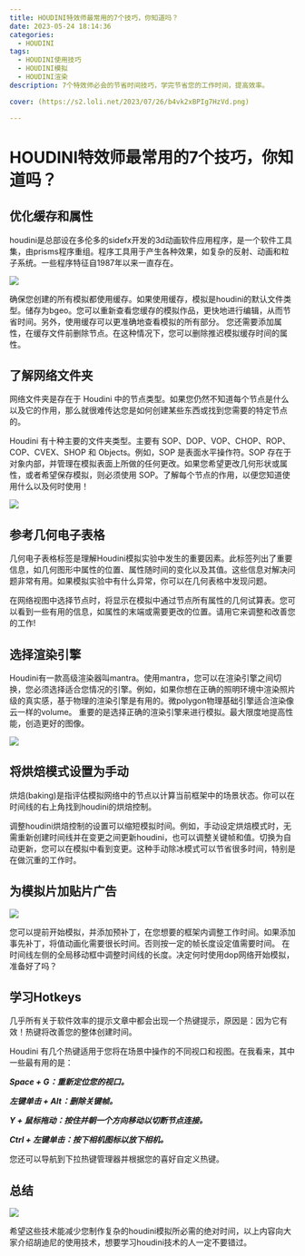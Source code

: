 ```yaml
---
title: HOUDINI特效师最常用的7个技巧，你知道吗？
date: 2023-05-24 18:14:36
categories:
  - HOUDINI
tags:
  - HOUDINI使用技巧
  - HOUDINI模拟
  - HOUDINI渲染
description: 7个特效师必会的节省时间技巧，学完节省您的工作时间，提高效率。

cover: (https://s2.loli.net/2023/07/26/b4vk2xBPIg7HzVd.png)

---
```

# HOUDINI特效师最常用的7个技巧，你知道吗？

## 优化缓存和属性
houdini是总部设在多伦多的sidefx开发的3d动画软件应用程序，是一个软件工具集，由prisms程序重组。程序工具用于产生各种效果，如复杂的反射、动画和粒子系统。一些程序特征自1987年以来一直存在。

![](https://s2.loli.net/2023/07/26/oCMRun4bjZQODWv.png)

确保您创建的所有模拟都使用缓存。如果使用缓存，模拟是houdini的默认文件类型。储存为bgeo。您可以重新查看您缓存的模拟作品，更快地进行编辑，从而节省时间。另外，使用缓存可以更准确地查看模拟的所有部分。
您还需要添加属性，在缓存文件前删除节点。在这种情况下，您可以删除推迟模拟缓存时间的属性。

## 了解网络文件夹

网络文件夹是存在于 Houdini 中的节点类型。如果您仍然不知道每个节点是什么以及它的作用，那么就很难传达您是如何创建某些东西或找到您需要的特定节点的。

Houdini 有十种主要的文件夹类型。主要有 SOP、DOP、VOP、CHOP、ROP、COP、CVEX、SHOP 和 Objects。例如，SOP 是表面水平操作符。SOP 存在于对象内部，并管理在模拟表面上所做的任何更改。如果您希望更改几何形状或属性，或者希望保存模拟，则必须使用 SOP。了解每个节点的作用，以便您知道使用什么以及何时使用！

![](https://s2.loli.net/2023/07/26/fbvt5qYujmnyXDs.png)

## 参考几何电子表格
几何电子表格标签是理解Houdini模拟实验中发生的重要因素。此标签列出了重要信息，如几何图形中属性的位置、属性随时间的变化以及其值。这些信息对解决问题非常有用。如果模拟实验中有什么异常，你可以在几何表格中发现问题。

在网络视图中选择节点时，将显示在模拟中通过节点所有属性的几何试算表。您可以看到一些有用的信息，如属性的末端或需要更改的位置。请用它来调整和改善您的工作!

## 选择渲染引擎

Houdini有一款高级渲染器叫mantra。使用mantra，您可以在渲染引擎之间切换，您必须选择适合您情况的引擎。例如，如果你想在正确的照明环境中渲染照片级的真实感，基于物理的渲染引擎是有用的。微polygon物理基础引擎适合渲染像云一样的volume。
重要的是选择正确的渲染引擎来进行模拟。最大限度地提高性能，创造更好的图像。

![](https://s2.loli.net/2023/07/26/SuwgdkWzh9q5HrT.png)

## 将烘焙模式设置为手动

烘焙(baking)是指评估模拟网络中的节点以计算当前框架中的场景状态。你可以在时间线的右上角找到houdini的烘焙控制。

调整houdini烘焙控制的设置可以缩短模拟时间。例如，手动设定烘焙模式时，无需重新创建时间线并在变更之间更新houdini，也可以调整关键帧和值。切换为自动更新，您可以在模拟中看到变更。这种手动除冰模式可以节省很多时间，特别是在做沉重的工作时。

## 为模拟片加贴片广告

![](https://s2.loli.net/2023/07/26/FzS8e5AOmUowqyD.png)

您可以提前开始模拟，并添加预补丁，在您想要的框架内调整工作时间。如果添加事先补丁，将值动画化需要很长时间。否则按一定的帧长度设定值需要时间。
在时间线左侧的全局移动框中调整时间线的长度。决定何时使用dop网络开始模拟，准备好了吗？

## 学习Hotkeys
几乎所有关于软件效率的提示文章中都会出现一个热键提示，原因是：因为它有效！热键将改善您的整体创建时间。

Houdini 有几个热键适用于您将在场景中操作的不同视口和视图。在我看来，其中一些最有用的是：

***Space + G：重新定位您的视口。***

***左键单击 + Alt：删除关键帧。***

***Y + 鼠标拖动：按住并朝一个方向移动以切断节点连接。***

***Ctrl + 左键单击：按下相机图标以放下相机。***

您还可以导航到下拉热键管理器并根据您的喜好自定义热键。

## 总结

![](https://s2.loli.net/2023/07/26/b4vk2xBPIg7HzVd.png)

希望这些技术能减少您制作复杂的houdini模拟所必需的绝对时间，以上内容向大家介绍胡迪尼的使用技术，想要学习houdini技术的人一定不要错过。
